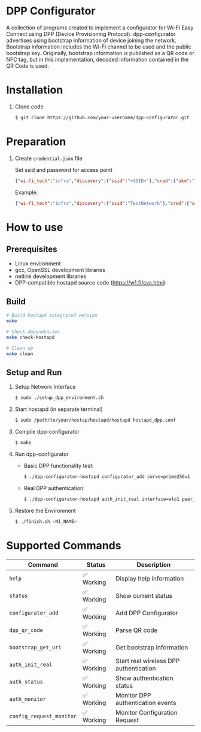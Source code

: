 # DPP Configurator

A collection of programs created to implement a configurator for Wi-Fi Easy Connect using DPP (Device Provisioning Protocol). dpp-configurator advertises using bootstrap information of device joining the network. Bootstrap information includes the Wi-Fi channel to be used and the public bootstrap key. Originally, bootstrap information is published as a QR code or NFC tag, but in this implementation, decoded information contained in the QR Code is used.

# Installation
1. Clone code
   ```bash
   $ git clone https://github.com/your-username/dpp-configurator.git
   ```

# Preparation
1. Create `credential.json` file
   
   Set ssid and password for access point
   ```json
   {"wi-fi_tech":"infra","discovery":{"ssid":"<SSID>"},"cred":{"akm":"psk","pass":"<PASSWORD>"}}
   ```
   
   Example:
   ```json
   {"wi-fi_tech":"infra","discovery":{"ssid":"TestNetwork"},"cred":{"akm":"psk","pass":"test123"}}
   ```

# How to use

## Prerequisites
- Linux environment
- gcc, OpenSSL development libraries
- netlink development libraries
- DPP-compatible hostapd source code (https://w1.fi/cvs.html)

## Build
```bash
# Build hostapd integrated version
make

# Check dependencies
make check-hostapd

# Clean up
make clean
```

## Setup and Run

1. Setup Network Interface
   ```bash
   $ sudo ./setup_dpp_environment.sh
   ```

2. Start hostapd (in separate terminal)
   ```bash
   $ sudo /path/to/your/hostap/hostapd/hostapd hostapd_dpp.conf
   ```

3. Compile dpp-configurator
   ```bash
   $ make
   ```

4. Run dpp-configurator

   - Basic DPP functionality test:
     ```bash
     $ ./dpp-configurator-hostapd configurator_add curve=prime256v1
     ```

   - Real DPP authentication:
     ```bash
     $ ./dpp-configurator-hostapd auth_init_real interface=wlo1 peer_uri="DPP:C:81/6;M:12:34:56:78:90:ab;K:MDkwEwYH...6DjUD8=;;" ssid=TestNetwork pass=test123
     ```

5. Restore the Environment
   ```bash
   $ ./finish.sh <NI_NAME>
   ```

# Supported Commands

| Command                  | Status    | Description                            |
| ------------------------ | --------- | -------------------------------------- |
| `help`                   | ✅ Working | Display help information               |
| `status`                 | ✅ Working | Show current status                    |
| `configurator_add`       | ✅ Working | Add DPP Configurator                   |
| `dpp_qr_code`            | ✅ Working | Parse QR code                          |
| `bootstrap_get_uri`      | ✅ Working | Get bootstrap information              |
| `auth_init_real`         | ✅ Working | Start real wireless DPP authentication |
| `auth_status`            | ✅ Working | Show authentication status             |
| `auth_monitor`           | ✅ Working | Monitor DPP authentication events      |
| `config_request_monitor` | ✅ Working | Monitor Configuration Request          |